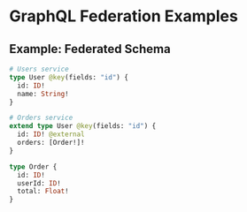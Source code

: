 # GraphQL Federation Examples

## Example: Federated Schema

```graphql
# Users service
type User @key(fields: "id") {
  id: ID!
  name: String!
}

# Orders service
extend type User @key(fields: "id") {
  id: ID! @external
  orders: [Order!]!
}

type Order {
  id: ID!
  userId: ID!
  total: Float!
}
```
